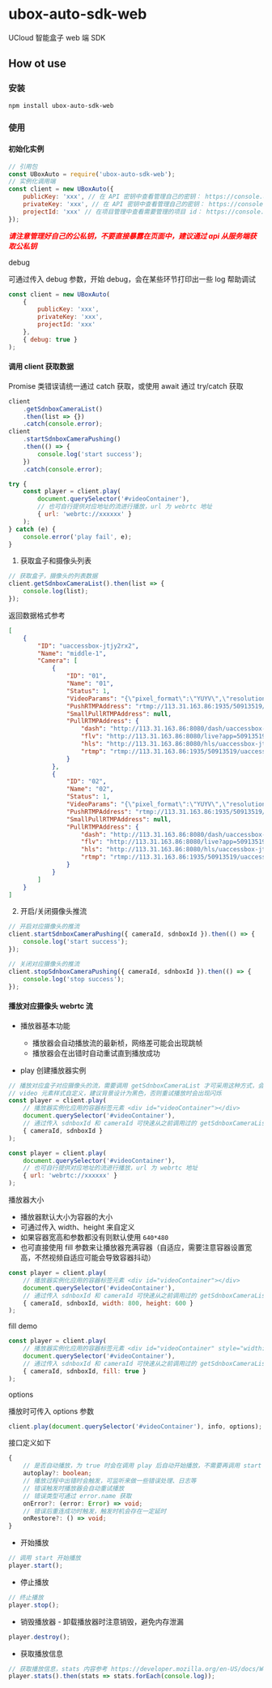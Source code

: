 # ubox-auto-sdk-web

UCloud 智能盒子 web 端 SDK

## How ot use

### 安装

```sh
npm install ubox-auto-sdk-web
```

### 使用

#### 初始化实例

```js
// 引用包
const UBoxAuto = require('ubox-auto-sdk-web');
// 实例化调用端
const client = new UBoxAuto({
    publicKey: 'xxx', // 在 API 密钥中查看管理自己的密钥： https://console.ucloud.cn/uaccount/api_manage
    privateKey: 'xxx', // 在 API 密钥中查看管理自己的密钥： https://console.ucloud.cn/uaccount/api_manage
    projectId: 'xxx' // 在项目管理中查看需要管理的项目 id： https://console.ucloud.cn/uaccount/iam/project_manage
});
```

<i style="color: red;">**请注意管理好自己的公私钥，不要直接暴露在页面中，建议通过 api 从服务端获取公私钥**</i>

debug

可通过传入 debug 参数，开始 debug，会在某些环节打印出一些 log 帮助调试

```js
const client = new UBoxAuto(
    {
        publicKey: 'xxx',
        privateKey: 'xxx',
        projectId: 'xxx'
    },
    { debug: true }
);
```

#### 调用 client 获取数据

Promise 类错误请统一通过 catch 获取，或使用 await 通过 try/catch 获取

```js
client
    .getSdnboxCameraList()
    .then(list => {})
    .catch(console.error);
client
    .startSdnboxCameraPushing()
    .then(() => {
        console.log('start success');
    })
    .catch(console.error);

try {
    const player = client.play(
        document.querySelector('#videoContainer'),
        // 也可自行提供对应地址的流进行播放，url 为 webrtc 地址
        { url: 'webrtc://xxxxxx' }
    );
} catch (e) {
    console.error('play fail', e);
}
```

1. 获取盒子和摄像头列表

```js
// 获取盒子，摄像头的列表数据
client.getSdnboxCameraList().then(list => {
    console.log(list);
});
```

返回数据格式参考

```json
[
    {
        "ID": "uaccessbox-jtjy2rx2",
        "Name": "middle-1",
        "Camera": [
            {
                "ID": "01",
                "Name": "01",
                "Status": 1,
                "VideoParams": "{\"pixel_format\":\"YUYV\",\"resolution\":\"1080*720;640*480\"}",
                "PushRTMPAddress": "rtmp://113.31.163.86:1935/50913519/uaccessbox-jtjy2rx2_01_stream",
                "SmallPullRTMPAddress": null,
                "PullRTMPAddress": {
                    "dash": "http://113.31.163.86:8080/dash/uaccessbox-jtjy2rx2_01_stream/index.mpd",
                    "flv": "http://113.31.163.86:8080/live?app=50913519&stream=uaccessbox-jtjy2rx2_01_stream",
                    "hls": "http://113.31.163.86:8080/hls/uaccessbox-jtjy2rx2_01_stream/index.m3u8",
                    "rtmp": "rtmp://113.31.163.86:1935/50913519/uaccessbox-jtjy2rx2_01_stream"
                }
            },
            {
                "ID": "02",
                "Name": "02",
                "Status": 1,
                "VideoParams": "{\"pixel_format\":\"YUYV\",\"resolution\":\"640*480\"}",
                "PushRTMPAddress": "rtmp://113.31.163.86:1935/50913519/uaccessbox-jtjy2rx2_02_stream",
                "SmallPullRTMPAddress": null,
                "PullRTMPAddress": {
                    "dash": "http://113.31.163.86:8080/dash/uaccessbox-jtjy2rx2_02_stream/index.mpd",
                    "flv": "http://113.31.163.86:8080/live?app=50913519&stream=uaccessbox-jtjy2rx2_02_stream",
                    "hls": "http://113.31.163.86:8080/hls/uaccessbox-jtjy2rx2_02_stream/index.m3u8",
                    "rtmp": "rtmp://113.31.163.86:1935/50913519/uaccessbox-jtjy2rx2_02_stream"
                }
            }
        ]
    }
]
```

2. 开启/关闭摄像头推流

```js
// 开启对应摄像头的推流
client.startSdnboxCameraPushing({ cameraId, sdnboxId }).then(() => {
    console.log('start success');
});
```

```js
// 关闭对应摄像头的推流
client.stopSdnboxCameraPushing({ cameraId, sdnboxId }).then(() => {
    console.log('stop success');
});
```

#### 播放对应摄像头 webrtc 流

-   播放器基本功能

    -   播放器会自动播放流的最新桢，网络差可能会出现跳帧
    -   播放器会在出错时自动重试直到播放成功

-   play 创建播放器实例

```js
// 播放对应盒子对应摄像头的流，需要调用 getSdnboxCameraList 才可采用这种方式，会从返回结果中获取对应的流地址
// video 元素样式自定义，建议背景设计为黑色，否则重试播放时会出现闪烁
const player = client.play(
    // 播放器实例化应用的容器标签元素 <div id="videoContainer"></div>
    document.querySelector('#videoContainer'),
    // 通过传入 sdnboxId 和 cameraId 可快速从之前调用过的 getSdnboxCameraList 缓存数据中获取到对应的流地址
    { cameraId, sdnboxId }
);

const player = client.play(
    document.querySelector('#videoContainer'),
    // 也可自行提供对应地址的流进行播放，url 为 webrtc 地址
    { url: 'webrtc://xxxxxx' }
);
```

播放器大小

-   播放器默认大小为容器的大小
-   可通过传入 width、height 来自定义
-   如果容器宽高和参数都没有则默认使用 `640*480`
-   也可直接使用 fill 参数来让播放器充满容器（自适应，需要注意容器设置宽高，不然视频自适应可能会导致容器抖动）

```js
const player = client.play(
    // 播放器实例化应用的容器标签元素 <div id="videoContainer"></div>
    document.querySelector('#videoContainer'),
    // 通过传入 sdnboxId 和 cameraId 可快速从之前调用过的 getSdnboxCameraList 缓存数据中获取到对应的流地址
    { cameraId, sdnboxId, width: 800, height: 600 }
);
```

fill demo

```js
const player = client.play(
    // 播放器实例化应用的容器标签元素 <div id="videoContainer" style="width: 100%;height: 400px;"></div>
    document.querySelector('#videoContainer'),
    // 通过传入 sdnboxId 和 cameraId 可快速从之前调用过的 getSdnboxCameraList 缓存数据中获取到对应的流地址
    { cameraId, sdnboxId, fill: true }
);
```

options

播放时可传入 options 参数

```js
client.play(document.querySelector('#videoContainer'), info, options);
```

接口定义如下

```ts
{
    // 是否自动播放，为 true 时会在调用 play 后自动开始播放，不需要再调用 start
    autoplay?: boolean;
    // 播放过程中出错时会触发，可监听来做一些错误处理、日志等
    // 错误触发时播放器会自动重试播放
    // 错误类型可通过 error.name 获取
    onError?: (error: Error) => void;
    // 错误后重连成功时触发，触发时机会存在一定延时
    onRestore?: () => void;
}
```

-   开始播放

```js
// 调用 start 开始播放
player.start();
```

-   停止播放

```js
// 终止播放
player.stop();
```

-   销毁播放器 - 卸载播放器时注意销毁，避免内存泄漏

```js
player.destroy();
```

-   获取播放信息

```js
// 获取播放信息，stats 内容参考 https://developer.mozilla.org/en-US/docs/Web/API/RTCPeerConnection/getStats#example
player.stats().then(stats => stats.forEach(console.log));
```
